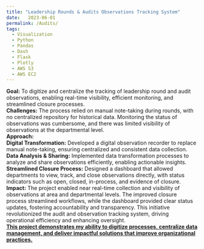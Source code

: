 ```yaml
---
title: "Leadership Rounds & Audits Observations Tracking System"
date:   2023-06-01
permalink: /Audits/
tags:
  - Visualization
  - Python
  - Pandas
  - Dash
  - Flask
  - Plotly
  - AWS S3
  - AWS EC2
---
```


**Goal:** To digitize and centralize the tracking of leadership round and audit observations, enabling real-time visibility, efficient monitoring, and streamlined closure processes.
\
**Challenges:** The process relied on manual note-taking during rounds, with no centralized repository for historical data. Monitoring the status of observations was cumbersome, and there was limited visibility of observations at the departmental level.
\
**Approach:**
\
**Digital Transformation:** Developed a digital observation recorder to replace manual note-taking, ensuring centralized and consistent data collection.\
**Data Analysis & Sharing:** Implemented data transformation processes to analyze and share observations efficiently, enabling actionable insights.\
**Streamlined Closure Process:** Designed a dashboard that allowed departments to view, track, and close observations directly, with status indicators such as open, closed, in-process, and evidence of closure.\
**Impact:** The project enabled near real-time collection and visibility of observations at area and departmental levels. The improved closure process streamlined workflows, while the dashboard provided clear status updates, fostering accountability and transparency. This initiative revolutionized the audit and observation tracking system, driving operational efficiency and enhancing oversight.
\
<ins>**This project demonstrates my ability to digitize processes, centralize data management, and deliver impactful solutions that improve organizational practices.**



